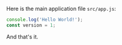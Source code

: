 Here is the main application file `src/app.js`:

```javascript
console.log('Hello World!');
const version = 1;
```

And that's it.
